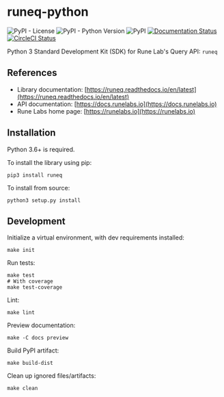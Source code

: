 # runeq-python

![PyPI - License](https://img.shields.io/pypi/l/runeq)
![PyPI - Python Version](https://img.shields.io/pypi/pyversions/runeq)
![PyPI](https://img.shields.io/pypi/v/runeq)
[![Documentation Status](https://readthedocs.org/projects/runeq/badge/?version=latest)](https://runeq.readthedocs.io/en/latest/?badge=latest)
[![CircleCI Status](https://circleci.com/gh/rune-labs/runeq-python.svg?style=shield)](https://app.circleci.com/pipelines/gh/rune-labs/runeq-python)

Python 3 Standard Development Kit (SDK) for Rune Lab's Query API: `runeq`

## References

* Library documentation: [https://runeq.readthedocs.io/en/latest](https://runeq.readthedocs.io/en/latest)
* API documentation: [https://docs.runelabs.io](https://docs.runelabs.io)
* Rune Labs home page: [https://runelabs.io](https://runelabs.io)

## Installation

Python 3.6+ is required.

To install the library using pip:

    pip3 install runeq

To install from source:

    python3 setup.py install

## Development

Initialize a virtual environment, with dev requirements installed:

    make init

Run tests:
    
    make test
    # With coverage
    make test-coverage

Lint:

    make lint

Preview documentation:
    
    make -C docs preview

Build PyPI artifact:

    make build-dist

Clean up ignored files/artifacts:

    make clean
